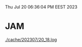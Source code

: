 Thu Jul 20 06:36:04 PM EEST 2023
# JAM
<a href='./cache/202307/20_18.log'>./cache/202307/20_18.log</a>
